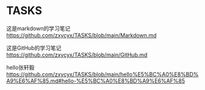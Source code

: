 # TASKS
这是markdown的学习笔记 <https://github.com/zxycyx/TASKS/blob/main/Markdown.md>  

这是GitHub的学习笔记<https://github.com/zxycyx/TASKS/blob/main/GitHub.md>

hello张轩毅<https://github.com/zxycyx/TASKS/blob/main/hello%E5%BC%A0%E8%BD%A9%E6%AF%85.md#hello-%E5%BC%A0%E8%BD%A9%E6%AF%85>
